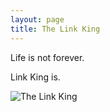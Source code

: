 ```yaml
---
layout: page
title: The Link King
---
```


Life is not forever.

Link King is.

![The Link King](http://github.com/mjmaenner/the_link_king/lk.png)
